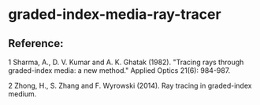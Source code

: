# graded-index-media-ray-tracer


## Reference: 
1   Sharma, A., D. V. Kumar and A. K. Ghatak (1982). "Tracing rays through graded-index media: a new method." Applied Optics 21(6): 984-987.

2   Zhong, H., S. Zhang and F. Wyrowski (2014). Ray tracing in graded-index medium.

